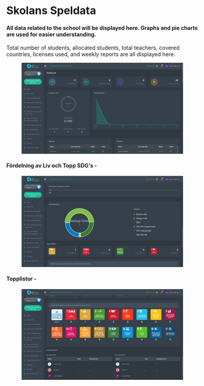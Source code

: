 # Skolans Speldata

#### All data related to the school will be displayed here. Graphs and pie charts are used for easier understanding.

Total number of students, allocated students, total teachers, covered countries, licenses used, and weekly reports are all displayed here.

<figure><img src="../.gitbook/assets/Screenshot 2024-03-11 131635.png" alt=""><figcaption></figcaption></figure>

#### Fördelning av Liv och Topp SDG's -

<figure><img src="../.gitbook/assets/Screenshot 2024-03-11 131706.png" alt=""><figcaption></figcaption></figure>

#### Topplistor -

<figure><img src="../.gitbook/assets/Screenshot 2024-03-11 131713.png" alt=""><figcaption></figcaption></figure>
